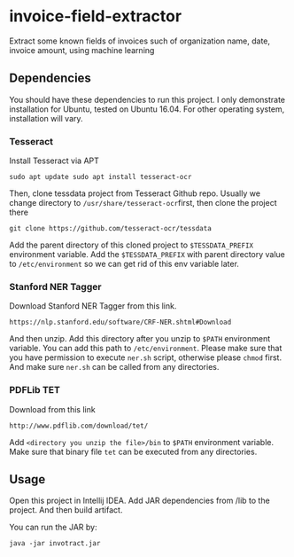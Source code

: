 # invoice-field-extractor
Extract some known fields of invoices such of organization name, date, invoice amount, using machine learning

## Dependencies

You should have these dependencies to run this project. I only demonstrate installation for Ubuntu, tested on Ubuntu 16.04.
For other operating system, installation will vary.

### Tesseract

Install Tesseract via APT

    sudo apt update sudo apt install tesseract-ocr

Then, clone tessdata project from Tesseract Github repo.
Usually we change directory to `/usr/share/tesseract-ocr`first, then clone the project there

    git clone https://github.com/tesseract-ocr/tessdata

Add the parent directory of this cloned project to `$TESSDATA_PREFIX` environment variable.
Add the `$TESSDATA_PREFIX` with parent directory value to `/etc/environment` so we can get rid of this env variable later.

### Stanford NER Tagger

Download Stanford NER Tagger from this link.

    https://nlp.stanford.edu/software/CRF-NER.shtml#Download

And then unzip. Add this directory after you unzip to `$PATH` environment variable. You can add this path to `/etc/environment`.
Please make sure that you have permission to execute `ner.sh` script, otherwise please `chmod` first.
And make sure `ner.sh` can be called from any directories.

### PDFLib TET

Download from this link

    http://www.pdflib.com/download/tet/

Add `<directory you unzip the file>/bin` to `$PATH` environment variable. Make sure that binary file `tet` can be executed from any directories.

## Usage

Open this project in Intellij IDEA. Add JAR dependencies from /lib to the project.
And then build artifact.

You can run the JAR by:

    java -jar invotract.jar